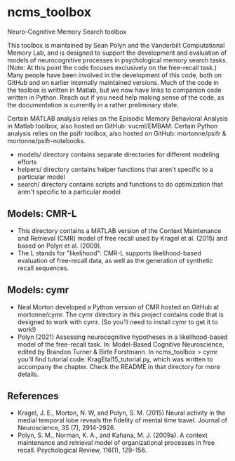 # ncms_toolbox
Neuro-Cognitive Memory Search toolbox

This toolbox is maintained by Sean Polyn and the Vanderbilt Computational Memory Lab, and is designed to support the development and evaluation of models of neurocognitive processes in psychological memory search tasks. (Note: At this point the code focuses exclusively on the free-recall task.)  Many people have been involved in the development of this code, both on GitHub and on earlier internally maintained versions.  Much of the code in the toolbox is written in Matlab, but we now have links to companion code written in Python. Reach out if you need help making sense of the code, as the documentation is currently in a rather preliminary state.

Certain MATLAB analysis relies on the Episodic Memory Behavioral Analysis in Matlab toolbox, also hosted on GitHub: vucml/EMBAM.
Certain Python analysis relies on the psifr toolbox, also hosted on GitHub: mortonne/psifr & mortonne/psifr-notebooks.

* models/ directory contains separate directories for different modeling efforts
* helpers/ directory contains helper functions that aren't specific to a particular model
* search/ directory contains scripts and functions to do optimization that aren't specific to a particular model

## Models: CMR-L
* This directory contains a MATLAB version of the Context Maintenance and Retrieval (CMR) model of free recall used by Kragel et al. (2015) and based on Polyn et al. (2009).
* The L stands for "likelihood": CMR-L supports likelihood-based evaluation of free-recall data, as well as the generation of synthetic recall sequences.

## Models: cymr
* Neal Morton developed a Python version of CMR hosted on GitHub at mortonne/cymr. The cymr directory in this project contains code that is designed to work with cymr. (So you'll need to install cymr to get it to work!)
* Polyn (2021) Assessing neurocognitive hypotheses in a likelihood-based model of the free-recall task. In: Model-Based Cognitive Neuroscience, edited by Brandon Turner & Birte Forstmann. In ncms_toolbox > cymr you'll find tutorial code: KragEtal15_tutorial.py, which was written to accompany the chapter. Check the README in that directory for more details.

## References
* Kragel, J. E., Morton, N. W, and Polyn, S. M. (2015) Neural activity in the medial temporal lobe reveals the fidelity of mental time travel. Journal of Neuroscience, 35 (7), 2914-2926.
* Polyn, S. M., Norman, K. A., and Kahana, M. J. (2009a). A context maintenance and retrieval model of organizational processes in free recall. Psychological Review, 116(1), 129–156.
